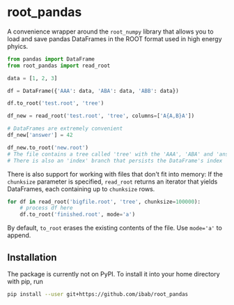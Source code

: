 
# root\_pandas

A convenience wrapper around the `root_numpy` library that allows you to load and save pandas DataFrames in the ROOT format used in high energy phyics.

```python
from pandas import DataFrame
from root_pandas import read_root

data = [1, 2, 3]

df = DataFrame({'AAA': data, 'ABA': data, 'ABB': data})

df.to_root('test.root', 'tree')

df_new = read_root('test.root', 'tree', columns=['A{A,B}A'])

# DataFrames are extremely convenient
df_new['answer'] = 42

df_new.to_root('new.root')
# The file contains a tree called 'tree' with the 'AAA', 'ABA' and 'answer' branches
# There is also an 'index' branch that persists the DataFrame's index
```

There is also support for working with files that don't fit into memory:
If the `chunksize` parameter is specified, `read_root` returns an iterator that yields DataFrames, each containing up to `chunksize` rows.
```python
for df in read_root('bigfile.root', 'tree', chunksize=100000):
    # process df here
    df.to_root('finished.root', mode='a')
```
By default, `to_root` erases the existing contents of the file. Use `mode='a'` to append.

## Installation
The package is currently not on PyPI.
To install it into your home directory with pip, run
```bash
pip install --user git+https://github.com/ibab/root_pandas
```
